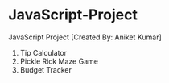 # JavaScript-Project
JavaScript Project [Created By: Aniket Kumar]
1. Tip Calculator
2. Pickle Rick Maze Game 
3. Budget Tracker
